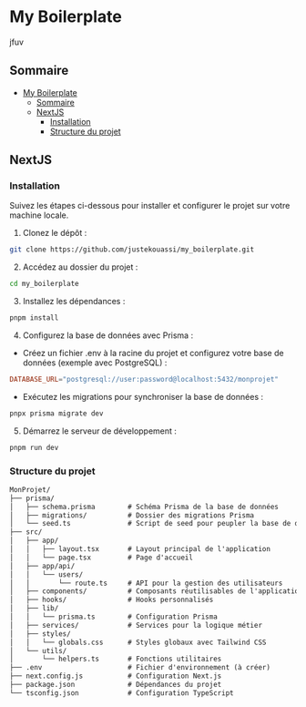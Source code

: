 # My Boilerplate

jfuv

## Sommaire

- [My Boilerplate](#my-boilerplate)
	- [Sommaire](#sommaire)
	- [NextJS](#nextjs)
		- [Installation](#installation)
		- [Structure du projet](#structure-du-projet)

## NextJS

### Installation

Suivez les étapes ci-dessous pour installer et configurer le projet sur votre machine locale.

1. Clonez le dépôt :

```sh
git clone https://github.com/justekouassi/my_boilerplate.git
```

2. Accédez au dossier du projet :

```sh
cd my_boilerplate
```

3. Installez les dépendances :

```sh
pnpm install
```

4. Configurez la base de données avec Prisma :

- Créez un fichier .env à la racine du projet et configurez votre base de données (exemple avec PostgreSQL) :
```conf
DATABASE_URL="postgresql://user:password@localhost:5432/monprojet"
```

- Exécutez les migrations pour synchroniser la base de données :
```sh
pnpx prisma migrate dev
```

5. Démarrez le serveur de développement :

```sh
pnpm run dev
```

### Structure du projet

```txt
MonProjet/
├── prisma/
│   ├── schema.prisma        # Schéma Prisma de la base de données
│   ├── migrations/          # Dossier des migrations Prisma
│   └── seed.ts              # Script de seed pour peupler la base de données
├── src/
│   ├── app/
│   │   ├── layout.tsx       # Layout principal de l'application
│   │   └── page.tsx         # Page d'accueil
│   ├── app/api/
│   │   └── users/
│   │       └── route.ts     # API pour la gestion des utilisateurs
│   ├── components/          # Composants réutilisables de l'application
│   ├── hooks/               # Hooks personnalisés
│   ├── lib/
│   │   └── prisma.ts        # Configuration Prisma
│   ├── services/            # Services pour la logique métier
│   ├── styles/
│   │   └── globals.css      # Styles globaux avec Tailwind CSS
│   └── utils/
│       └── helpers.ts       # Fonctions utilitaires
├── .env                     # Fichier d'environnement (à créer)
├── next.config.js           # Configuration Next.js
├── package.json             # Dépendances du projet
└── tsconfig.json            # Configuration TypeScript
```

